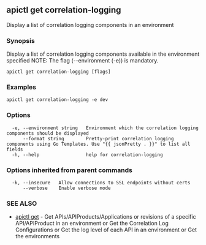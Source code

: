## apictl get correlation-logging

Display a list of correlation logging components in an environment

### Synopsis

Display a list of correlation logging components available in the environment specified
NOTE: The flag (--environment (-e)) is mandatory.

```
apictl get correlation-logging [flags]
```

### Examples

```
apictl get correlation-logging -e dev 
```

### Options

```
  -e, --environment string   Environment which the correlation logging components should be displayed
      --format string        Pretty-print correlation logging components using Go Templates. Use "{{ jsonPretty . }}" to list all fields
  -h, --help                 help for correlation-logging
```

### Options inherited from parent commands

```
  -k, --insecure   Allow connections to SSL endpoints without certs
      --verbose    Enable verbose mode
```

### SEE ALSO

* [apictl get](apictl_get.md)	 - Get APIs/APIProducts/Applications or revisions of a specific API/APIProduct in an environment or Get the Correlation Log Configurations or Get the log level of each API in an environment or Get the environments

